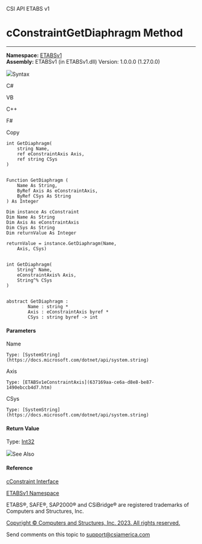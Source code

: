 ﻿

CSI API ETABS v1

# cConstraintGetDiaphragm Method  
  
---  
  
**Namespace:** [ETABSv1](2780f1b8-2033-5289-2298-1cdb2a7508d9.htm)  
**Assembly:** ETABSv1 (in ETABSv1.dll) Version: 1.0.0.0 (1.27.0.0)

![](../icons/SectionExpanded.png)Syntax

C#

VB

C++

F#

Copy

    
    
    int GetDiaphragm(
    	string Name,
    	ref eConstraintAxis Axis,
    	ref string CSys
    )
    
    
    Function GetDiaphragm ( 
    	Name As String,
    	ByRef Axis As eConstraintAxis,
    	ByRef CSys As String
    ) As Integer
    
    Dim instance As cConstraint
    Dim Name As String
    Dim Axis As eConstraintAxis
    Dim CSys As String
    Dim returnValue As Integer
    
    returnValue = instance.GetDiaphragm(Name, 
    	Axis, CSys)
    
    
    int GetDiaphragm(
    	String^ Name, 
    	eConstraintAxis% Axis, 
    	String^% CSys
    )
    
    
    abstract GetDiaphragm : 
            Name : string * 
            Axis : eConstraintAxis byref * 
            CSys : string byref -> int 
    

#### Parameters

Name

    Type: [SystemString](https://docs.microsoft.com/dotnet/api/system.string)  

Axis

    Type: [ETABSv1eConstraintAxis](637169aa-ce6a-d8e8-be87-1490ebccb4d7.htm)  

CSys

    Type: [SystemString](https://docs.microsoft.com/dotnet/api/system.string)  

#### Return Value

Type: [Int32](https://docs.microsoft.com/dotnet/api/system.int32)

![](../icons/SectionExpanded.png)See Also

#### Reference

[cConstraint Interface](59714db0-7a51-f435-5340-64df81d3b6e0.htm)

[ETABSv1 Namespace](2780f1b8-2033-5289-2298-1cdb2a7508d9.htm)

ETABS®, SAFE®, SAP2000® and CSiBridge® are registered trademarks of Computers
and Structures, Inc.  

[Copyright © Computers and Structures, Inc. 2023. All rights
reserved.](http://www.csiamerica.com)

Send comments on this topic to
[support@csiamerica.com](mailto:support%40csiamerica.com?Subject=CSI%20API%20ETABS%20v1)

